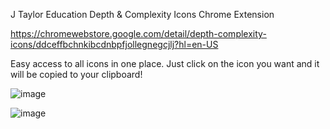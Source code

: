 J Taylor Education 
Depth & Complexity Icons Chrome Extension

https://chromewebstore.google.com/detail/depth-complexity-icons/ddceffbchnkibcdnbpfjollegnegcjlj?hl=en-US

Easy access to all icons in one place. Just click on the icon you want and it will be copied to your clipboard!

![image](https://user-images.githubusercontent.com/60448259/104136146-46c58580-5349-11eb-95ef-b79592ee86d9.png)

![image](https://github.com/R2DEV0/Depth_Complexity_Chrome_Extension/blob/main/chrome_extension%20-%2020k%2B%20users.png)
